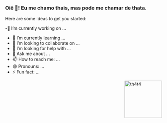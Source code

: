 ### Oiê 👋! Eu me chamo thais, mas pode me chamar de thata. 



Here are some ideas to get you started:

-🔭 I’m currently working on ...
- 🌱 I’m currently learning ...
- 👯 I’m looking to collaborate on ...
- 🤔 I’m looking for help with ...
- 💬 Ask me about ...
- 📫 How to reach me: ...
- 😄 Pronouns: ...
- ⚡ Fun fact: ...

>
<div>
<img align="right" alt="th4t4" height="120" width="120" src="https://cdn.discordapp.com/attachments/886651904707411971/886652207020253234/20210912_133052.gif" >
</div>
